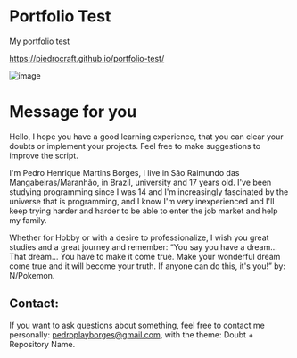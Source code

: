 # Portfolio Test
My portfolio test

https://piedrocraft.github.io/portfolio-test/

![image](https://user-images.githubusercontent.com/88720549/166156094-f757ab61-fe2f-47f9-8902-d34ab8ed5302.png)

# Message for you
Hello, I hope you have a good learning experience, that you can clear your doubts or implement your projects. Feel free to make suggestions to improve the script.

I'm Pedro Henrique Martins Borges, I live in São Raimundo das Mangabeiras/Maranhão, in Brazil, university and 17 years old. I've been studying programming since I was 14 and I'm increasingly fascinated by the universe that is programming, and I know I'm very inexperienced and I'll keep trying harder and harder to be able to enter the job market and help my family.

Whether for Hobby or with a desire to professionalize, I wish you great studies and a great journey and remember: “You say you have a dream… That dream… You have to make it come true. Make your wonderful dream come true and it will become your truth. If anyone can do this, it's you!” by: N/Pokemon.

## Contact:
If you want to ask questions about something, feel free to contact me personally: pedroplayborges@gmail.com, with the theme: Doubt + Repository Name.

